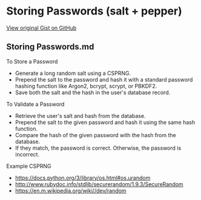 # Storing Passwords (salt + pepper)

[View original Gist on GitHub](https://gist.github.com/Integralist/f5c713a63db3679ee60d1c739b0aa226)

## Storing Passwords.md

To Store a Password

* Generate a long random salt using a CSPRNG.
* Prepend the salt to the password and hash it with a standard password hashing function like Argon2, bcrypt, scrypt, or PBKDF2.
* Save both the salt and the hash in the user's database record.

To Validate a Password

* Retrieve the user's salt and hash from the database.
* Prepend the salt to the given password and hash it using the same hash function.
* Compare the hash of the given password with the hash from the database. 
* If they match, the password is correct. Otherwise, the password is incorrect.

Example CSPRNG

* https://docs.python.org/3/library/os.html#os.urandom
* http://www.rubydoc.info/stdlib/securerandom/1.9.3/SecureRandom
* https://en.m.wikipedia.org/wiki//dev/random


